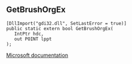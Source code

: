 ## GetBrushOrgEx

```
[DllImport("gdi32.dll", SetLastError = true)]
public static extern bool GetBrushOrgEx(
   IntPtr hdc,
   out POINT lppt
);
```

[Microsoft documentation](https://docs.microsoft.com/en-us/windows/win32/api/wingdi/nf-wingdi-getbrushorgex)
